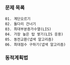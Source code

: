 ### 문제 목록
    01. 계단오르기
    02. 돌다리 건너기
    03. 최대부분증가수열(LIS)
    04. 가장 높은 탑 쌓기(LIS 응용)
    05. 동전교환(냅색 알고리즘)
    06. 최대점수 구하기(냅색 알고리즘)

### 동적계획법
